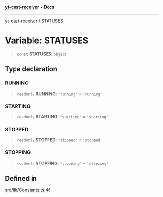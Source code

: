 [**yt-cast-receiver**](../README.md) • **Docs**

***

[yt-cast-receiver](../README.md) / STATUSES

# Variable: STATUSES

> `const` **STATUSES**: `object`

## Type declaration

### RUNNING

> `readonly` **RUNNING**: `"running"` = `'running'`

### STARTING

> `readonly` **STARTING**: `"starting"` = `'starting'`

### STOPPED

> `readonly` **STOPPED**: `"stopped"` = `'stopped'`

### STOPPING

> `readonly` **STOPPING**: `"stopping"` = `'stopping'`

## Defined in

[src/lib/Constants.ts:46](https://github.com/patrickkfkan/yt-cast-receiver/blob/e384300201bf276a725286875fe0fb4b45f5c05f/src/lib/Constants.ts#L46)
